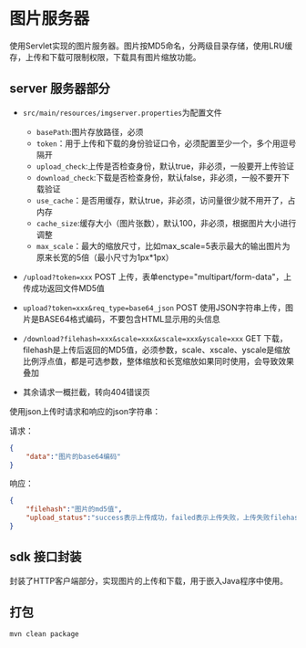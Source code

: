# 图片服务器

使用Servlet实现的图片服务器。图片按MD5命名，分两级目录存储，使用LRU缓存，上传和下载可限制权限，下载具有图片缩放功能。

## server 服务器部分

* `src/main/resources/imgserver.properties`为配置文件
	* `basePath`:图片存放路径，必须
	* `token`：用于上传和下载的身份验证口令，必须配置至少一个，多个用逗号隔开
	* `upload_check`:上传是否检查身份，默认true，非必须，一般要开上传验证
	* `download_check`:下载是否检查身份，默认false，非必须，一般不要开下载验证
	* `use_cache`：是否用缓存，默认true，非必须，访问量很少就不用开了，占内存
	* `cache_size`:缓存大小（图片张数），默认100，非必须，根据图片大小进行调整
	* `max_scale`：最大的缩放尺寸，比如max_scale=5表示最大的输出图片为原来长宽的5倍（最小尺寸为1px*1px）

* `/upload?token=xxx` POST 上传，表单enctype="multipart/form-data"，上传成功返回文件MD5值
* `upload?token=xxx&req_type=base64_json` POST 使用JSON字符串上传，图片是BASE64格式编码，不要包含HTML显示用的头信息
* `/download?filehash=xxx&scale=xxx&xscale=xxx&yscale=xxx` GET 下载，filehash是上传后返回的MD5值，必须参数，scale、xscale、yscale是缩放比例浮点值，都是可选参数，整体缩放和长宽缩放如果同时使用，会导致效果叠加
* 其余请求一概拦截，转向404错误页

使用json上传时请求和响应的json字符串：

请求：
```json
{
	"data":"图片的base64编码"
}
```

响应：
```json
{
	"filehash":"图片的md5值",
	"upload_status":"success表示上传成功，failed表示上传失败，上传失败filehash为空字符串"
}
```

## sdk 接口封装

封装了HTTP客户端部分，实现图片的上传和下载，用于嵌入Java程序中使用。

## 打包

```
mvn clean package
```
